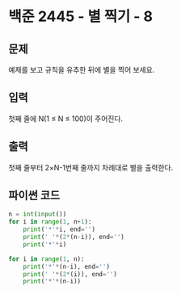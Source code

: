 # 백준 2445 - 별 찍기 - 8

## 문제
예제를 보고 규칙을 유추한 뒤에 별을 찍어 보세요.


## 입력
첫째 줄에 N(1 ≤ N ≤ 100)이 주어진다.

## 출력
첫째 줄부터 2×N-1번째 줄까지 차례대로 별을 출력한다.

## 파이썬 코드
```python
n = int(input())
for i in range(1, n+1):
    print('*'*i, end='')
    print(' '*(2*(n-i)), end='')
    print('*'*i)

for i in range(1, n):
    print('*'*(n-i), end='')
    print(' '*(2*(i)), end='')
    print('*'*(n-i))
```
